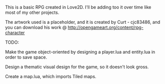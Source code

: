 This is a basic RPG created in Love2D. I'll be adding too it over time like most of my other projects. 


The artwork used is a placeholder, and it is created by Curt - cjc83486, and you can download his work @ http://opengameart.org/content/rpg-character


TODO:

 Make the game object-oriented by designing a player.lua and entity.lua in order to save space.
 
 Design a thematic visual design for the game, so it doesn't look gross.
 
 Create a map.lua, which imports Tiled maps.
